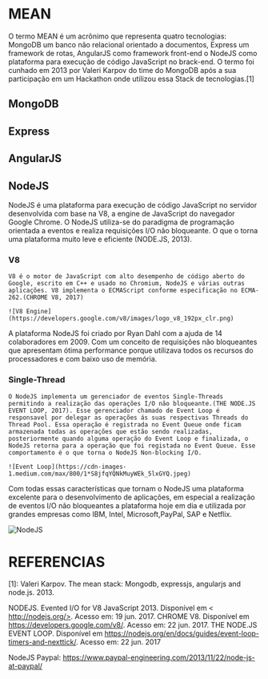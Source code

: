 # MEAN

O termo MEAN é um acrônimo que representa quatro tecnologias: MongoDB um banco não  relacional orientado a documentos, Express um framework de rotas, AngularJS como framework front-end o NodeJS como plataforma para execução de código JavaScript no brack-end. O termo foi cunhado em 2013 por Valeri Karpov do time do MongoDB após a sua participação em um Hackathon onde utilizou essa Stack de tecnologias.[1]

## MongoDB

## Express

## AngularJS

## NodeJS

NodeJS é uma plataforma para execução de código JavaScript no servidor desenvolvida com base na V8, a engine de JavaScript do navegador Google Chrome. O NodeJS utiliza-se do paradigma de programação orientada a eventos e realiza requisições I/O não bloqueante. O que o torna uma plataforma muito leve e eficiente (NODE.JS, 2013). 

### V8

    V8 é o motor de JavaScript com alto desempenho de código aberto do Google, escrito em C++ e usado no Chromium, NodeJS e várias outras aplicações. V8 implementa o ECMAScript conforme especificação no ECMA-262.(CHROME V8, 2017)

    ![V8 Engine](https://developers.google.com/v8/images/logo_v8_192px_clr.png)

A plataforma NodeJS foi criado por Ryan Dahl com a ajuda de 14 colaboradores em 2009. Com um conceito de requisições não bloqueantes que apresentam ótima performance porque utilizava todos os recursos do processadores e com baixo uso de memória.

### Single-Thread

    O NodeJS implementa um gerenciador de eventos Single-Threads permitindo a realização das operações I/O não bloqueante.(THE NODE.JS EVENT LOOP, 2017). Esse gerenciador chamado de Event Loop é responsavel por delegar as operações ás suas respectivas Threads do Thread Pool. Essa operação é registrada no Event Queue onde ficam armazenada todas as operações que estão sendo realizadas, posteriormente quando alguma operação do Event Loop e finalizada, o NodeJS retorna para a operação que foi registada no Event Queue. Esse comportamento é o que torna o NodeJS Non-blocking I/O.

    ![Event Loop](https://cdn-images-1.medium.com/max/800/1*S8jfqYQNkMuyWEk_5lxGYQ.jpeg)

Com todas essas características que tornam o NodeJS uma plataforma excelente para o desenvolvimento de aplicações, em especial a realização de eventos I/O não bloqueantes a plataforma hoje em dia e utilizada por grandes empresas como IBM, Intel, Microsoft,PayPal, SAP e Netflix.

![NodeJS](https://cdn-images-1.medium.com/max/800/1*Q2vvECIiCxo_-v95R3e-lQ.png)

# REFERENCIAS
 
[1]: Valeri Karpov. The mean stack: Mongodb, expressjs, angularjs and node.js. 2013.
 
NODEJS. Evented I/O for V8 JavaScript 2013. Disponível em < http://nodejs.org/>. Acesso em: 19 jun. 2017.
CHROME V8. Disponível em https://developers.google.com/v8/. Acesso em: 22 jun. 2017.
THE NODE.JS EVENT LOOP. Disponível em https://nodejs.org/en/docs/guides/event-loop-timers-and-nexttick/. Acesso em: 22 jun. 2017
 
NodeJS Paypal: https://www.paypal-engineering.com/2013/11/22/node-js-at-paypal/
